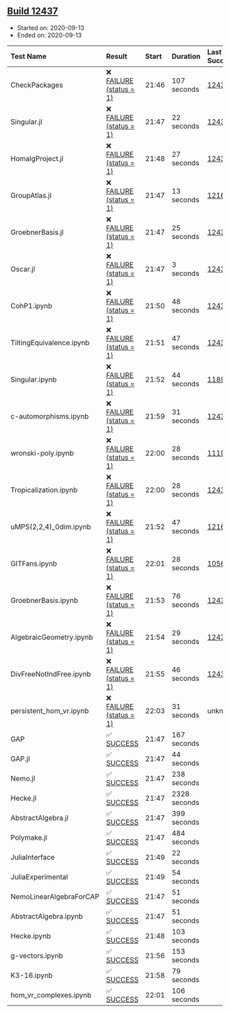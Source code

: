 ## [Build 12437](https://oscarci.mathematik.uni-kl.de/job/oscar/12437/)

* Started on: 2020-09-13
* Ended on: 2020-09-13

| Test Name    | Result | Start | Duration | Last Success | First Failure |
|:-------------|:-------|:------|:---------|:-------------|:--------------|
| CheckPackages | ❌ [FAILURE (status = 1)](https://oscarci.mathematik.uni-kl.de/job/oscar/12437/artifact/logs/build-12437/CheckPackages.log) | 21:46 | 107 seconds | [12436](https://oscarci.mathematik.uni-kl.de/job/oscar/12436/) | [12437](https://oscarci.mathematik.uni-kl.de/job/oscar/12437/) |
| Singular.jl | ❌ [FAILURE (status = 1)](https://oscarci.mathematik.uni-kl.de/job/oscar/12437/artifact/logs/build-12437/Singular.jl.log) | 21:47 | 22 seconds | [12436](https://oscarci.mathematik.uni-kl.de/job/oscar/12436/) | [12437](https://oscarci.mathematik.uni-kl.de/job/oscar/12437/) |
| HomalgProject.jl | ❌ [FAILURE (status = 1)](https://oscarci.mathematik.uni-kl.de/job/oscar/12437/artifact/logs/build-12437/HomalgProject.jl.log) | 21:48 | 27 seconds | [12436](https://oscarci.mathematik.uni-kl.de/job/oscar/12436/) | [12437](https://oscarci.mathematik.uni-kl.de/job/oscar/12437/) |
| GroupAtlas.jl | ❌ [FAILURE (status = 1)](https://oscarci.mathematik.uni-kl.de/job/oscar/12437/artifact/logs/build-12437/GroupAtlas.jl.log) | 21:47 | 13 seconds | [12167](https://oscarci.mathematik.uni-kl.de/job/oscar/12167/) | [12168](https://oscarci.mathematik.uni-kl.de/job/oscar/12168/) |
| GroebnerBasis.jl | ❌ [FAILURE (status = 1)](https://oscarci.mathematik.uni-kl.de/job/oscar/12437/artifact/logs/build-12437/GroebnerBasis.jl.log) | 21:47 | 25 seconds | [12436](https://oscarci.mathematik.uni-kl.de/job/oscar/12436/) | [12437](https://oscarci.mathematik.uni-kl.de/job/oscar/12437/) |
| Oscar.jl | ❌ [FAILURE (status = 1)](https://oscarci.mathematik.uni-kl.de/job/oscar/12437/artifact/logs/build-12437/Oscar.jl.log) | 21:47 | 3 seconds | [12436](https://oscarci.mathematik.uni-kl.de/job/oscar/12436/) | [12437](https://oscarci.mathematik.uni-kl.de/job/oscar/12437/) |
| CohP1.ipynb | ❌ [FAILURE (status = 1)](https://oscarci.mathematik.uni-kl.de/job/oscar/12437/artifact/logs/build-12437/CohP1.ipynb.log) | 21:50 | 48 seconds | [12436](https://oscarci.mathematik.uni-kl.de/job/oscar/12436/) | [12437](https://oscarci.mathematik.uni-kl.de/job/oscar/12437/) |
| TiltingEquivalence.ipynb | ❌ [FAILURE (status = 1)](https://oscarci.mathematik.uni-kl.de/job/oscar/12437/artifact/logs/build-12437/TiltingEquivalence.ipynb.log) | 21:51 | 47 seconds | [12436](https://oscarci.mathematik.uni-kl.de/job/oscar/12436/) | [12437](https://oscarci.mathematik.uni-kl.de/job/oscar/12437/) |
| Singular.ipynb | ❌ [FAILURE (status = 1)](https://oscarci.mathematik.uni-kl.de/job/oscar/12437/artifact/logs/build-12437/Singular.ipynb.log) | 21:52 | 44 seconds | [11893](https://oscarci.mathematik.uni-kl.de/job/oscar/11893/) | [11894](https://oscarci.mathematik.uni-kl.de/job/oscar/11894/) |
| c-automorphisms.ipynb | ❌ [FAILURE (status = 1)](https://oscarci.mathematik.uni-kl.de/job/oscar/12437/artifact/logs/build-12437/c-automorphisms.ipynb.log) | 21:59 | 31 seconds | [12436](https://oscarci.mathematik.uni-kl.de/job/oscar/12436/) | [12437](https://oscarci.mathematik.uni-kl.de/job/oscar/12437/) |
| wronski-poly.ipynb | ❌ [FAILURE (status = 1)](https://oscarci.mathematik.uni-kl.de/job/oscar/12437/artifact/logs/build-12437/wronski-poly.ipynb.log) | 22:00 | 28 seconds | [11192](https://oscarci.mathematik.uni-kl.de/job/oscar/11192/) | [11193](https://oscarci.mathematik.uni-kl.de/job/oscar/11193/) |
| Tropicalization.ipynb | ❌ [FAILURE (status = 1)](https://oscarci.mathematik.uni-kl.de/job/oscar/12437/artifact/logs/build-12437/Tropicalization.ipynb.log) | 22:00 | 28 seconds | [12436](https://oscarci.mathematik.uni-kl.de/job/oscar/12436/) | [12437](https://oscarci.mathematik.uni-kl.de/job/oscar/12437/) |
| uMPS(2,2,4)_0dim.ipynb | ❌ [FAILURE (status = 1)](https://oscarci.mathematik.uni-kl.de/job/oscar/12437/artifact/logs/build-12437/uMPS-2-2-4-_0dim.ipynb.log) | 21:52 | 47 seconds | [12167](https://oscarci.mathematik.uni-kl.de/job/oscar/12167/) | [12168](https://oscarci.mathematik.uni-kl.de/job/oscar/12168/) |
| GITFans.ipynb | ❌ [FAILURE (status = 1)](https://oscarci.mathematik.uni-kl.de/job/oscar/12437/artifact/logs/build-12437/GITFans.ipynb.log) | 22:01 | 28 seconds | [10566](https://oscarci.mathematik.uni-kl.de/job/oscar/10566/) | [10567](https://oscarci.mathematik.uni-kl.de/job/oscar/10567/) |
| GroebnerBasis.ipynb | ❌ [FAILURE (status = 1)](https://oscarci.mathematik.uni-kl.de/job/oscar/12437/artifact/logs/build-12437/GroebnerBasis.ipynb.log) | 21:53 | 76 seconds | [12436](https://oscarci.mathematik.uni-kl.de/job/oscar/12436/) | [12437](https://oscarci.mathematik.uni-kl.de/job/oscar/12437/) |
| AlgebraicGeometry.ipynb | ❌ [FAILURE (status = 1)](https://oscarci.mathematik.uni-kl.de/job/oscar/12437/artifact/logs/build-12437/AlgebraicGeometry.ipynb.log) | 21:54 | 29 seconds | [12436](https://oscarci.mathematik.uni-kl.de/job/oscar/12436/) | [12437](https://oscarci.mathematik.uni-kl.de/job/oscar/12437/) |
| DivFreeNotIndFree.ipynb | ❌ [FAILURE (status = 1)](https://oscarci.mathematik.uni-kl.de/job/oscar/12437/artifact/logs/build-12437/DivFreeNotIndFree.ipynb.log) | 21:55 | 46 seconds | [12436](https://oscarci.mathematik.uni-kl.de/job/oscar/12436/) | [12437](https://oscarci.mathematik.uni-kl.de/job/oscar/12437/) |
| persistent_hom_vr.ipynb | ❌ [FAILURE (status = 1)](https://oscarci.mathematik.uni-kl.de/job/oscar/12437/artifact/logs/build-12437/persistent_hom_vr.ipynb.log) | 22:03 | 31 seconds | unknown | unknown |
| GAP | ✅ [SUCCESS](https://oscarci.mathematik.uni-kl.de/job/oscar/12437/artifact/logs/build-12437/GAP.log) | 21:47 | 167 seconds |  |  |
| GAP.jl | ✅ [SUCCESS](https://oscarci.mathematik.uni-kl.de/job/oscar/12437/artifact/logs/build-12437/GAP.jl.log) | 21:47 | 44 seconds |  |  |
| Nemo.jl | ✅ [SUCCESS](https://oscarci.mathematik.uni-kl.de/job/oscar/12437/artifact/logs/build-12437/Nemo.jl.log) | 21:47 | 238 seconds |  |  |
| Hecke.jl | ✅ [SUCCESS](https://oscarci.mathematik.uni-kl.de/job/oscar/12437/artifact/logs/build-12437/Hecke.jl.log) | 21:47 | 2328 seconds |  |  |
| AbstractAlgebra.jl | ✅ [SUCCESS](https://oscarci.mathematik.uni-kl.de/job/oscar/12437/artifact/logs/build-12437/AbstractAlgebra.jl.log) | 21:47 | 399 seconds |  |  |
| Polymake.jl | ✅ [SUCCESS](https://oscarci.mathematik.uni-kl.de/job/oscar/12437/artifact/logs/build-12437/Polymake.jl.log) | 21:47 | 484 seconds |  |  |
| JuliaInterface | ✅ [SUCCESS](https://oscarci.mathematik.uni-kl.de/job/oscar/12437/artifact/logs/build-12437/JuliaInterface.log) | 21:49 | 22 seconds |  |  |
| JuliaExperimental | ✅ [SUCCESS](https://oscarci.mathematik.uni-kl.de/job/oscar/12437/artifact/logs/build-12437/JuliaExperimental.log) | 21:49 | 54 seconds |  |  |
| NemoLinearAlgebraForCAP | ✅ [SUCCESS](https://oscarci.mathematik.uni-kl.de/job/oscar/12437/artifact/logs/build-12437/NemoLinearAlgebraForCAP.log) | 21:47 | 51 seconds |  |  |
| AbstractAlgebra.ipynb | ✅ [SUCCESS](https://oscarci.mathematik.uni-kl.de/job/oscar/12437/artifact/logs/build-12437/AbstractAlgebra.ipynb.log) | 21:47 | 51 seconds |  |  |
| Hecke.ipynb | ✅ [SUCCESS](https://oscarci.mathematik.uni-kl.de/job/oscar/12437/artifact/logs/build-12437/Hecke.ipynb.log) | 21:48 | 103 seconds |  |  |
| g-vectors.ipynb | ✅ [SUCCESS](https://oscarci.mathematik.uni-kl.de/job/oscar/12437/artifact/logs/build-12437/g-vectors.ipynb.log) | 21:56 | 153 seconds |  |  |
| K3-16.ipynb | ✅ [SUCCESS](https://oscarci.mathematik.uni-kl.de/job/oscar/12437/artifact/logs/build-12437/K3-16.ipynb.log) | 21:58 | 79 seconds |  |  |
| hom_vr_complexes.ipynb | ✅ [SUCCESS](https://oscarci.mathematik.uni-kl.de/job/oscar/12437/artifact/logs/build-12437/hom_vr_complexes.ipynb.log) | 22:01 | 106 seconds |  |  |
